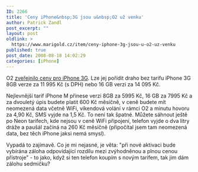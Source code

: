 ```yaml
---
ID: 2266
title: 'Ceny iPhone&nbsp;3G jsou u&nbsp;O2 už venku'
author: Patrick Zandl
post_excerpt: ""
layout: post
oldlink: >
  https://www.marigold.cz/item/ceny-iphone-3g-jsou-u-o2-uz-venku
published: true
post_date: 2008-08-18 14:02:29
categories: [iPhone]
---
```

O2 <a href="http://www.cz.o2.com/osobni/cz/telefony_a_zarizeni/iphone/prices.html?page=info">zveřejnilo ceny pro iPhone 3G</a>. Lze jej pořídit draho bez tarifu iPhone 3G 8GB verze za 11 995 Kč (s DPH) nebo 16 GB verzi za 14 095 Kč. 

Nejlevnější tarif iPhone M přinese verzi 8GB za 5995 Kč, 16 GB za 7995 Kč a za dvouletý úpis budete platit 600 Kč měsíčně, v ceně budete mít neomezená data včetně WiFi, víkendová volání v rámci O2 a minutu hovoru za 4,90 Kč, SMS vyjde na 1,5 Kč. To není tak špatné. Můžete sáhnout ještě po Neon tarifech, kde nejsou v ceně WiFi připojení, telefon vyjde o dva litry dráže a paušál začíná na 260 Kč měsíčně (připočítal jsem tam neomezená data, bez těch iPhone jaksi nemá smysl). 

Vypadá to zajímavě. Co je mi nejasné, je věta: "při nové aktivaci bude vybírána záloha odpovídající rozdílu mezi zvýhodněnou a plnou cenou přístroje" - to jako, když si ten telefon koupím s novým tarifem, tak jim dám zálohu sedmičku?
